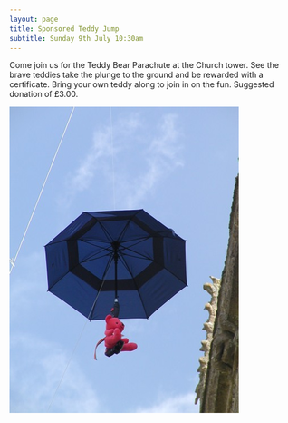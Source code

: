 ```yaml
---
layout: page
title: Sponsored Teddy Jump
subtitle: Sunday 9th July 10:30am
---
```


Come join us for the Teddy Bear Parachute at the Church tower. See the brave teddies take the plunge to the ground and be rewarded with a certificate. Bring your own teddy along to join in on the fun. Suggested donation of £3.00.

![Teddy Jump](/img/teddy.jpg)

